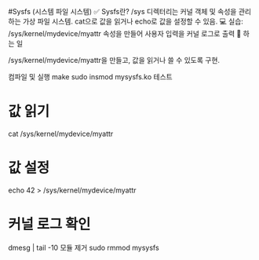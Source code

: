 #Sysfs (시스템 파일 시스템)
✅ Sysfs란?
/sys 디렉터리는 커널 객체 및 속성을 관리하는 가상 파일 시스템.
cat으로 값을 읽거나 echo로 값을 설정할 수 있음.
💻 실습: /sys/kernel/mydevice/myattr 속성을 만들어 사용자 입력을 커널 로그로 출력
📌 하는 일

/sys/kernel/mydevice/myattr을 만들고, 값을 읽거나 쓸 수 있도록 구현.


컴파일 및 실행
make
sudo insmod mysysfs.ko
테스트
# 값 읽기
cat /sys/kernel/mydevice/myattr

# 값 설정
echo 42 > /sys/kernel/mydevice/myattr

# 커널 로그 확인
dmesg | tail -10
모듈 제거
sudo rmmod mysysfs
